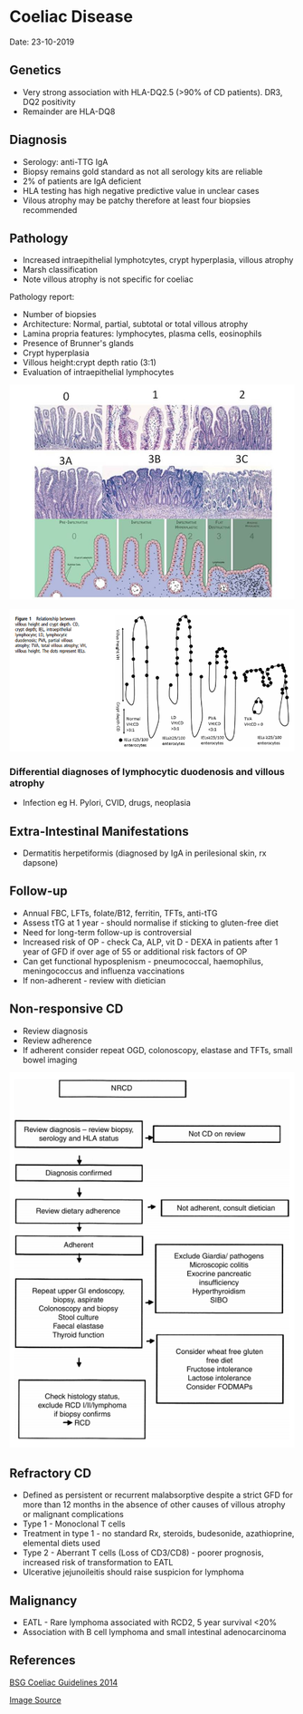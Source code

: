 # Coeliac Disease

Date: 23-10-2019

## Genetics

- Very strong association with HLA-DQ2.5 (>90% of CD patients). DR3, DQ2 positivity
- Remainder are HLA-DQ8

## Diagnosis

- Serology: anti-TTG IgA
- Biopsy remains gold standard as not all serology kits are reliable
- 2% of patients are IgA deficient
- HLA testing has high negative predictive value in unclear cases
- Vilous atrophy may be patchy therefore at least four biopsies recommended

## Pathology

- Increased intraepithelial lymphotcytes, crypt hyperplasia, villous atrophy
- Marsh classification
- Note villous atrophy is not specific for coeliac

Pathology report:

- Number of biopsies
- Architecture: Normal, partial, subtotal or total villous atrophy
- Lamina propria features: lymphocytes, plasma cells, eosinophils
- Presence of Brunner's glands
- Crypt hyperplasia
- Villous height:crypt depth ratio (3:1)
- Evaluation of intraepithelial lymphocytes

![Marsh Classification](/media/gastro/marshclassification.jpg)

![Marsh Classification](/media/gastro/marshclassification2.png)

### Differential diagnoses of lymphocytic duodenosis and villous atrophy

- Infection eg H. Pylori, CVID, drugs, neoplasia

## Extra-Intestinal Manifestations

- Dermatitis herpetiformis (diagnosed by IgA in perilesional skin, rx dapsone)

## Follow-up

- Annual FBC, LFTs, folate/B12, ferritin, TFTs, anti-tTG
- Assess tTG at 1 year - should normalise if sticking to gluten-free diet
- Need for long-term follow-up is controversial
- Increased risk of OP - check Ca, ALP, vit D - DEXA in patients after 1 year of GFD if over age of 55 or additional risk factors of OP
- Can get functional hyposplenism - pneumococcal, haemophilus, meningococcus and influenza vaccinations
- If non-adherent - review with dietician

## Non-responsive CD

- Review diagnosis
- Review adherence
- If adherent consider repeat OGD, colonoscopy, elastase and TFTs, small bowel imaging

![Non-responsive CD](/media/gastro/nrcd.png)

## Refractory CD

- Defined as persistent or recurrent malabsorptive despite a strict GFD for more than 12 months in the absence of other causes of villous atrophy or malignant complications
- Type 1 - Monoclonal T cells
- Treatment in type 1 - no standard Rx, steroids, budesonide, azathioprine, elemental diets used
- Type 2 - Aberrant T cells (Loss of CD3/CD8) - poorer prognosis, increased risk of transformation to EATL
- Ulcerative jejunoileitis should raise suspicion for lymphoma

## Malignancy

- EATL - Rare lymphoma associated with RCD2, 5 year survival <20%
- Association with B cell lymphoma and small intestinal adenocarcinoma

## References

[BSG Coeliac Guidelines 2014](https://www.bsg.org.uk/resource/bsg-guidelines-on-the-diagnosis-and-management-of-adult-coeliac-disease.html)

[Image Source](http://virchowseye.blogspot.com/2010/04/marsh-classification-celiac-disease.html)
